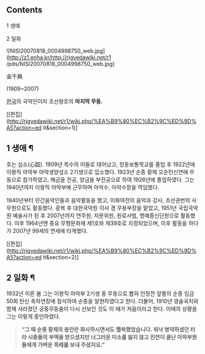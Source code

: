 ## Contents

    

1 생애

2 일화

  

![NISI20070818_0004998750_web.jpg](http://z1.enha.kr/http://rigvedawiki.net/r1
/pds/NISI20070818_0004998750_web.jpg)

金千興

(1909~2007)

[한국](%ED%95%9C%EA%B5%AD.md)의 국악인이자 조선왕조의 **마지막 무동.**

[[편집](http://rigvedawiki.net/r1/wiki.php/%EA%B9%80%EC%B2%9C%ED%9D%A5?action=ed
it&section=1)]

## 1 생애 ¶

호는 심소(心韶). 1909년 목수의 아들로 태어났고, 정동보통학교를 졸업 후 1922년에 이왕직 아악부 아악생양성소 2기생으로 입소했다.
1923년 순종 황제 오순탄신연에 무동으로 참가하였고, 해금을 전공, 양금을 부전공으로 하여 1926년에 졸업하였다. 그는 1940년까지
이왕직 아악부에 근무하며 아악수, 아악수장을 역임했다.

  

1940년부터 민간음악인들과 음악활동을 했고, 이화여전의 음악과 강사, 조선권번의 사무원으로도 활동했다. 광복 후 대한국악원 이사 겸
무용부장을 맡았고, 1951년 국립국악원 예술사가 된 후 2007년까지 연주원, 자문위원, 원로사범, 명예종신단원으로 활동했다. 이후
1964년엔 중요 무형문화재 제1호와 제39호로 지정되었으며, 이후 활동을 하다가 2007년 99세의 연세에 타계했다.

[[편집](http://rigvedawiki.net/r1/wiki.php/%EA%B9%80%EC%B2%9C%ED%9D%A5?action=ed
it&section=2)]

## 2 일화 ¶

1932년 이른 봄 그는 이왕직 아악부 2기생 중 무동으로 뽑혀 인정전 앞뜰의 순종 임금 50회 탄신 축하연장에 참석하여 순종을 알현하였다고
한다. 더불어, 1910년 경술국치와 함께 사라졌던 궁중무동춤이 다시 선보인 것도 이 때가 처음이라고 한다. 이때의 상황을 그는 이렇게
증언하였다.

  

> **“그 때 순종 황제의 용안은 화사하시면서도 핼쓱했었습니다. 워낙 병약하셨던 터라 시종들의 부액을 받으셨지만 너그러운 미소를 잃지 않고
진연이 끝난 아악부원들에게 가벼운 목례를 보내 주셨지요.”**

  

  

